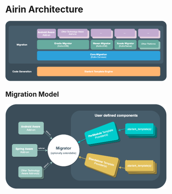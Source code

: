 # Airin Architecture
<div>
  <img align="center" src="airin_arch.png" alt="Airin architecture" width="720">
</div>

## Migration Model

<div>
  <img align="center" src="migration_model.png" alt="Migration model" width="720">
</div>
